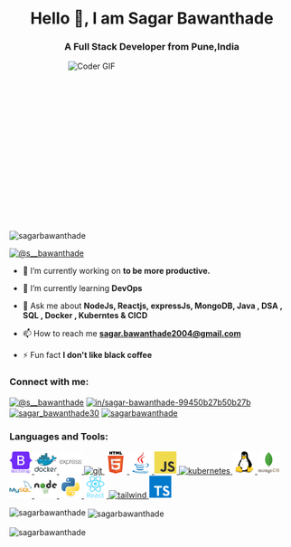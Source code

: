 <h1 align="center">Hello 👋, I am Sagar Bawanthade</h1>
<h3 align="center">A Full Stack Developer from Pune,India</h3>

<img alt="Coder GIF" align="right" height=300 width=400 src="https://miro.medium.com/max/1360/0*7Q3yvSIv_t0ioJ-Z.gif"  />
<br>


<p align="left"> <img src="https://komarev.com/ghpvc/?username=sagarbawanthade&label=Profile%20views&color=0e75b6&style=flat" alt="sagarbawanthade" /> </p>

<p align="left"> <a href="https://twitter.com/sagar2004_twts" target="blank"><img src="https://img.shields.io/twitter/follow/@s__bawanthade?logo=twitter&style=for-the-badge" alt="@s__bawanthade" /></a> </p>

- 🔭 I’m currently working on **to be more productive.**

- 🌱 I’m currently learning **DevOps**

- 💬 Ask me about **NodeJs, Reactjs, expressJs, MongoDB, Java , DSA , SQL , Docker , Kuberntes & CICD**

- 📫 How to reach me **sagar.bawanthade2004@gmail.com**

- ⚡ Fun fact **I don't like black coffee**


<h3 align="left">Connect with me:</h3>
<p align="left">

<a href="https://twitter.com/sagar2004_twts" target="blank"><img align="center" src="https://raw.githubusercontent.com/rahuldkjain/github-profile-readme-generator/master/src/images/icons/Social/twitter.svg" alt="@s__bawanthade" height="30" width="40" /></a>
<a href="https://linkedin.com/in/sagar-bawanthade-99450b27b" target="blank"><img align="center" src="https://raw.githubusercontent.com/rahuldkjain/github-profile-readme-generator/master/src/images/icons/Social/linked-in-alt.svg" alt="in/sagar-bawanthade-99450b27b50b27b" height="30" width="40" /></a>
<a href="https://www.instagram.com/sagar2004_ig/" target="blank"><img align="center" src="https://raw.githubusercontent.com/rahuldkjain/github-profile-readme-generator/master/src/images/icons/Social/instagram.svg" alt="sagar_bawanthade30" height="30" width="40" /></a>
<a href="https://www.leetcode.com/sagarbawanthade" target="blank"><img align="center" src="https://raw.githubusercontent.com/rahuldkjain/github-profile-readme-generator/master/src/images/icons/Social/leet-code.svg" alt="sagarbawanthade" height="30" width="40" /></a>
</p>

<h3 align="left">Languages and Tools:</h3>
<p align="left"> <a href="https://getbootstrap.com" target="_blank" rel="noreferrer"> <img src="https://raw.githubusercontent.com/devicons/devicon/master/icons/bootstrap/bootstrap-plain-wordmark.svg" alt="bootstrap" width="40" height="40"/> </a> <a href="https://www.docker.com/" target="_blank" rel="noreferrer"> <img src="https://raw.githubusercontent.com/devicons/devicon/master/icons/docker/docker-original-wordmark.svg" alt="docker" width="40" height="40"/> </a> <a href="https://expressjs.com" target="_blank" rel="noreferrer"> <img src="https://raw.githubusercontent.com/devicons/devicon/master/icons/express/express-original-wordmark.svg" alt="express" width="40" height="40"/> </a> <a href="https://git-scm.com/" target="_blank" rel="noreferrer"> <img src="https://www.vectorlogo.zone/logos/git-scm/git-scm-icon.svg" alt="git" width="40" height="40"/> </a> <a href="https://www.w3.org/html/" target="_blank" rel="noreferrer"> <img src="https://raw.githubusercontent.com/devicons/devicon/master/icons/html5/html5-original-wordmark.svg" alt="html5" width="40" height="40"/> </a> <a href="https://www.java.com" target="_blank" rel="noreferrer"> <img src="https://raw.githubusercontent.com/devicons/devicon/master/icons/java/java-original.svg" alt="java" width="40" height="40"/> </a> <a href="https://developer.mozilla.org/en-US/docs/Web/JavaScript" target="_blank" rel="noreferrer"> <img src="https://raw.githubusercontent.com/devicons/devicon/master/icons/javascript/javascript-original.svg" alt="javascript" width="40" height="40"/> </a> <a href="https://kubernetes.io" target="_blank" rel="noreferrer"> <img src="https://www.vectorlogo.zone/logos/kubernetes/kubernetes-icon.svg" alt="kubernetes" width="40" height="40"/> </a> <a href="https://www.linux.org/" target="_blank" rel="noreferrer"> <img src="https://raw.githubusercontent.com/devicons/devicon/master/icons/linux/linux-original.svg" alt="linux" width="40" height="40"/> </a> <a href="https://www.mongodb.com/" target="_blank" rel="noreferrer"> <img src="https://raw.githubusercontent.com/devicons/devicon/master/icons/mongodb/mongodb-original-wordmark.svg" alt="mongodb" width="40" height="40"/> </a> <a href="https://www.mysql.com/" target="_blank" rel="noreferrer"> <img src="https://raw.githubusercontent.com/devicons/devicon/master/icons/mysql/mysql-original-wordmark.svg" alt="mysql" width="40" height="40"/> </a> <a href="https://nodejs.org" target="_blank" rel="noreferrer"> <img src="https://raw.githubusercontent.com/devicons/devicon/master/icons/nodejs/nodejs-original-wordmark.svg" alt="nodejs" width="40" height="40"/> </a> <a href="https://www.python.org" target="_blank" rel="noreferrer"> <img src="https://raw.githubusercontent.com/devicons/devicon/master/icons/python/python-original.svg" alt="python" width="40" height="40"/> </a> <a href="https://reactjs.org/" target="_blank" rel="noreferrer"> <img src="https://raw.githubusercontent.com/devicons/devicon/master/icons/react/react-original-wordmark.svg" alt="react" width="40" height="40"/> </a> <a href="https://tailwindcss.com/" target="_blank" rel="noreferrer"> <img src="https://www.vectorlogo.zone/logos/tailwindcss/tailwindcss-icon.svg" alt="tailwind" width="40" height="40"/> </a> <a href="https://www.typescriptlang.org/" target="_blank" rel="noreferrer"> <img src="https://raw.githubusercontent.com/devicons/devicon/master/icons/typescript/typescript-original.svg" alt="typescript" width="40" height="40"/> </a> </p>

<p><img align="left" src="https://github-readme-stats.vercel.app/api/top-langs?username=sagarbawanthade&show_icons=true&locale=en&layout=compact" alt="sagarbawanthade" /></p>

<p>&nbsp;<img align="center" src="https://github-readme-stats.vercel.app/api?username=sagarbawanthade&show_icons=true&locale=en" alt="sagarbawanthade" /></p>

<p><img align="center" src="https://github-readme-streak-stats.herokuapp.com/?user=sagarbawanthade&" alt="sagarbawanthade" /></p>
